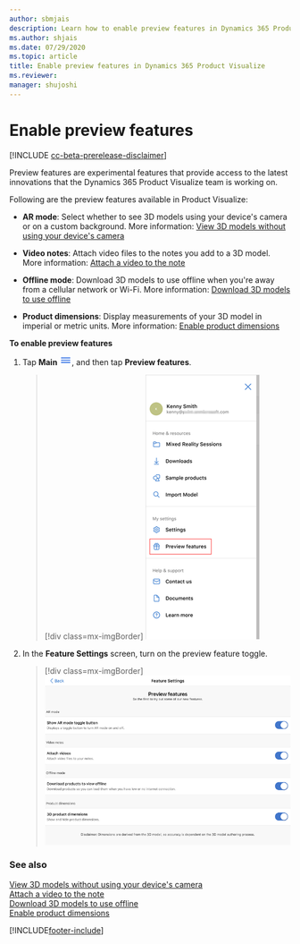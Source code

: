 ```yaml
---
author: sbmjais
description: Learn how to enable preview features in Dynamics 365 Product Visualize.
ms.author: shjais
ms.date: 07/29/2020
ms.topic: article
title: Enable preview features in Dynamics 365 Product Visualize
ms.reviewer: 
manager: shujoshi
---
```


# Enable preview features

[!INCLUDE [cc-beta-prerelease-disclaimer](../includes/cc-beta-prerelease-disclaimer.md)]

Preview features are experimental features that provide access to the latest innovations that the Dynamics 365 Product Visualize team is working on.

Following are the preview features available in Product Visualize:

- **AR mode**: Select whether to see 3D models using your device's camera or on a custom background. More information: [View 3D models without using your device's camera](ar-mode.md)

- **Video notes**: Attach video files to the notes you add to a 3D model. More information: [Attach a video to the note](add-note.md#view-the-notes-added-to-a-model)

- **Offline mode**: Download 3D models to use offline when you're away from a cellular network or Wi-Fi. More information: [Download 3D models to use offline](download-models.md)

- **Product dimensions**: Display measurements of your 3D model in imperial or metric units. More information: [Enable product dimensions](product-dimensions.md)

**To enable preview features**

1. Tap **Main** ![Main menu](media/hamburger-icon.png "Main menu"), and then tap **Preview features**.

    > [!div class=mx-imgBorder]
    > ![Preview features](media/preview-features.png "Preview features")

2. In the **Feature Settings** screen, turn on the preview feature toggle.

    > [!div class=mx-imgBorder]
    > ![Feature settings screen](media/feature-settings-screen.png "Feature settings screen")

### See also

[View 3D models without using your device's camera](ar-mode.md)<br>
[Attach a video to the note](add-note.md#view-the-notes-added-to-a-model)<br>
[Download 3D models to use offline](download-models.md)<br>
[Enable product dimensions](product-dimensions.md)


[!INCLUDE[footer-include](../includes/footer-banner.md)]
